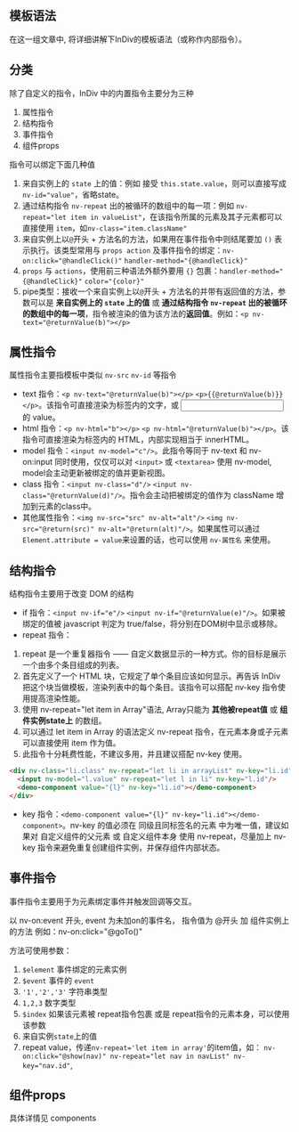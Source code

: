 ## 模板语法

在这一组文章中, 将详细讲解下InDiv的模板语法（或称作内部指令）。


## 分类

除了自定义的指令，InDiv 中的内置指令主要分为三种

1. 属性指令
2. 结构指令
3. 事件指令
4. 组件props

指令可以绑定下面几种值

1. 来自实例上的 `state` 上的值：例如 接受 `this.state.value`，则可以直接写成 `nv-id="value"`，省略state。
2. 通过结构指令 `nv-repeat` 出的被循环的数组中的每一项：例如 `nv-repeat="let item in valueList"`，在该指令所属的元素及其子元素都可以直接使用 `item`，如`nv-class="item.className"`
3. 来自实例上以`@`开头 + 方法名的方法，如果用在事件指令中则结尾要加 `()` 表示执行。该类型常用与 `props action` 及事件指令的绑定：`nv-on:click="@handleClick()"` `handler-method="{@handleClick}"` 
4. `props` 与 `actions`，使用前三种语法外额外要用 `{}` 包裹：`handler-method="{@handleClick}"` `color="{color}"`
5. pipe类型：接收一个来自实例上以`@`开头 + 方法名的并带有返回值的方法，参数可以是 **来自实例上的 `state` 上的值** 或 **通过结构指令 `nv-repeat` 出的被循环的数组中的每一项**，指令被渲染的值为该方法的**返回值**。例如：`<p nv-text="@returnValue(b)"></p>`


## 属性指令

属性指令主要指模板中类似 `nv-src` `nv-id` 等指令

* text 指令：`<p nv-text="@returnValue(b)"></p>` `<p>{{@returnValue(b)}}</p>`。该指令可直接渲染为标签内的文字，或 <input> 的 value。
* html 指令：`<p nv-html="b"></p>` `<p nv-html="@returnValue(b)"></p>`。该指令可直接渲染为标签内的 HTML，内部实现相当于 innerHTML。
* model 指令：`<input nv-model="c"/>`。此指令等同于 nv-text 和 nv-on:input 同时使用，仅仅可以对 `<input>` 或 `<textarea>` 使用 nv-model, model会主动更新被绑定的值并更新视图。
* class 指令：`<input nv-class="d"/>` `<input nv-class="@returnValue(d)"/>`。指令会主动把被绑定的值作为 className 增加到元素的class中。
* 其他属性指令：`<img nv-src="src" nv-alt="alt"/>` `<img nv-src="@return(src)" nv-alt="@return(alt)"/>`。如果属性可以通过 `Element.attribute = value`来设置的话，也可以使用 `nv-属性名` 来使用。


## 结构指令

结构指令主要用于改变 DOM 的结构

* if 指令：`<input nv-if="e"/>` `<input nv-if="@returnValue(e)"/>`。如果被绑定的值被 javascript 判定为 true/false，将分别在DOM树中显示或移除。
* repeat 指令：

1. repeat 是一个重复器指令 —— 自定义数据显示的一种方式。你的目标是展示一个由多个条目组成的列表。
2. 首先定义了一个 HTML 块，它规定了单个条目应该如何显示。再告诉 InDiv 把这个块当做模板，渲染列表中的每个条目。该指令可以搭配 nv-key 指令使用提高渲染性能。
3. 使用 nv-repeat="let item in Array"语法, Array只能为 **其他被repeat值** 或 **组件实例state上** 的数组。
4. 可以通过 let item in Array 的语法定义 nv-repeat 指令，在元素本身或子元素可以直接使用 item 作为值。
5. 此指令十分耗费性能，不建议多用，并且建议搭配 nv-key 使用。

```html
<div nv-class="li.class" nv-repeat="let li in arrayList" nv-key="li.id">
  <input nv-model="l.value" nv-repeat="let l in li" nv-key="l.id"/>
  <demo-component value="{l}" nv-key="li.id"></demo-component>
</div>
```

* key 指令：`<demo-component value="{l}" nv-key="li.id"></demo-component>`。nv-key 的值必须在 同级且同标签名的元素 中为唯一值，建议如果对 自定义组件的父元素 或 自定义组件本身 使用 nv-repeat，尽量加上 nv-key 指令来避免重复创建组件实例，并保存组件内部状态。


## 事件指令

事件指令主要用于为元素绑定事件并触发回调等交互。

以 nv-on:event 开头, event 为未加on的事件名， 指令值为 @开头 加 组件实例上的方法
例如：nv-on:click="@goTo()"

方法可使用参数：
1. `$element` 事件绑定的元素实例
2. `$event` 事件的 `event`
3. `'1','2','3'` 字符串类型
4. `1,2,3` 数字类型
5. `$index` 如果该元素被 repeat指令包裹 或是 repeat指令的元素本身，可以使用该参数
6. 来自实例`state`上的值
7. repeat value，传递`nv-repeat='let item in array'`的item值，如： `nv-on:click="@show(nav)" nv-repeat="let nav in navList" nv-key="nav.id"`,


## 组件props

具体详情见 components

